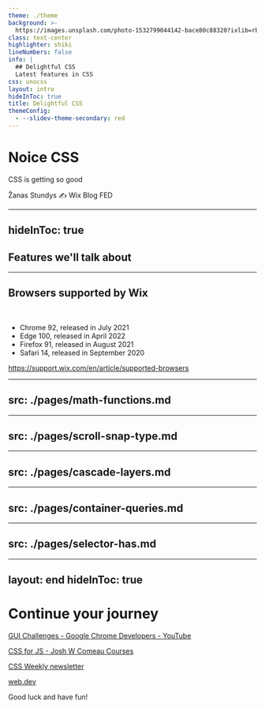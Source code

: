 ```yaml
---
theme: ./theme
background: >-
  https://images.unsplash.com/photo-1532799044142-bace80c88320?ixlib=rb-4.0.3&ixid=MnwxMjA3fDB8MHxwaG90by1wYWdlfHx8fGVufDB8fHx8&auto=format&fit=crop&w=2070&q=80
class: text-center
highlighter: shiki
lineNumbers: false
info: |
  ## Delightful CSS
  Latest features in CSS
css: unocss
layout: intro
hideInToc: true
title: Delightful CSS
themeConfig:
  - --slidev-theme-secondary: red
---
```


# Noice CSS

CSS is getting so good

Žanas Stundys ✍️ Wix Blog FED

---
hideInToc: true
---
   
## Features we'll talk about

<Toc maxDepth="1"></Toc>

---

## Browsers supported by Wix

<SupportedBrowsers chrome=92 edge=100 firefox=91 safari=14 />

<br/>

- Chrome 92, released in July 2021
- Edge 100, released in April 2022
- Firefox 91, released in August 2021
- Safari 14, released in September 2020

https://support.wix.com/en/article/supported-browsers

---
src: ./pages/math-functions.md
---

---
src: ./pages/scroll-snap-type.md
---

---
src: ./pages/cascade-layers.md
---

---
src: ./pages/container-queries.md
---

---
src: ./pages/selector-has.md
---

---
layout: end
hideInToc: true
---

# Continue your journey

[GUI Challenges - Google Chrome Developers - YouTube](https://www.youtube.com/playlist?list=PLNYkxOF6rcIAaV1wwI9540OC_3XoIzMjQ)

[CSS for JS - Josh W Comeau Courses](https://css-for-js.dev/)

[CSS Weekly newsletter](https://css-weekly.com/)

[web.dev](https://web.dev/learn/)


Good luck and have fun!